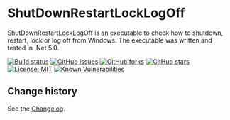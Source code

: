 ShutDownRestartLockLogOff
====================================

ShutDownRestartLockLogOff is an executable to check how to shutdown, restart, lock or log off from Windows.
The executable was written and tested in .Net 5.0.

[![Build status](https://ci.appveyor.com/api/projects/status/d4kk3i97489ni27l?svg=true)](https://ci.appveyor.com/project/SeppPenner/shutdownrestartlocklogoff)
[![GitHub issues](https://img.shields.io/github/issues/SeppPenner/ShutDownRestartLockLogOff.svg)](https://github.com/SeppPenner/ShutDownRestartLockLogOff/issues)
[![GitHub forks](https://img.shields.io/github/forks/SeppPenner/ShutDownRestartLockLogOff.svg)](https://github.com/SeppPenner/ShutDownRestartLockLogOff/network)
[![GitHub stars](https://img.shields.io/github/stars/SeppPenner/ShutDownRestartLockLogOff.svg)](https://github.com/SeppPenner/ShutDownRestartLockLogOff/stargazers)
[![License: MIT](https://img.shields.io/badge/License-MIT-blue.svg)](https://raw.githubusercontent.com/SeppPenner/ShutDownRestartLockLogOff/master/License.txt)
[![Known Vulnerabilities](https://snyk.io/test/github/SeppPenner/ShutDownRestartLockLogOff/badge.svg)](https://snyk.io/test/github/SeppPenner/ShutDownRestartLockLogOff)

Change history
--------------

See the [Changelog](https://github.com/SeppPenner/ShutDownRestartLockLogOff/blob/master/Changelog.md).